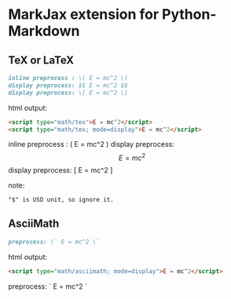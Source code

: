 # MarkJax extension for Python-Markdown

## TeX or LaTeX
```markdown
inline preprocess : \( E = mc^2 \)
display preprocess: $$ E = mc^2 $$
display preprocess: \[ E = mc^2 \]

```
html output:
```html
<script type="math/tex">E = mc^2</script>
<script type="math/tex; mode=display">E = mc^2</script>

```

inline preprocess : \( E = mc^2 \)
display preprocess: $$ E = mc^2 $$
display preprocess: \[ E = mc^2 \]


note:

    "$" is USD unit, so ignore it.

## AsciiMath
```markdown
preprocess: \` E = mc^2 \`

```
html output:
```html
<script type="math/asciimath; mode=display">E = mc^2</script>
```
preprocess: \` E = mc^2 \`